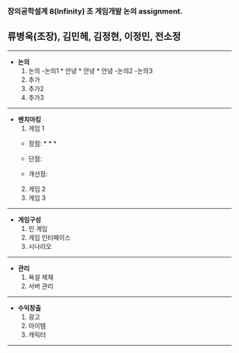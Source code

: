 ### 창의공학설계 8(Infinity) 조 게임개발 논의 assignment.

## 류병욱(조장), 김민헤, 김정현, 이정민, 전소정
---
+ **논의**
    1. 논의
        -논의1
            * 안녕
            * 안녕
            * 안녕
        -논의2
        -논의3
    2. 추가
    3. 추가2
    4. 추가3


---
+ **벤치마킹**
  1. 게임 1
    + 장점:
      *
      *
      *
      


    + 단점:

    + 개선점:
  2. 게임 2
  3. 게임 3


---
+ **게임구성**
  1. 인 게임
  2. 게임 인터페이스
  3. 시나리오


---
+ **관리**
  1. 욕설 제재
  2. 서버 관리


---
+ **수익창출**
  1. 광고
  2. 아이템
  3. 캐릭터


---
